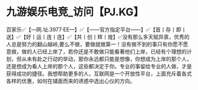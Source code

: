 # 九游娱乐电竞_访问【PJ.KG】

百家乐✅【—网.址.3977·EE—】✅【——官方指定平台——】✅【首丨存丨即丨送】✅【好丨运丨连丨连】✅【共丨创丨辉丨煌】✅没有那么多天赋异禀，优秀的人总是努力的翻山越岭,要么不做，要做就做第一！没有做不到的事只有你愿不愿意做，做的人已经上岸了，若你还是不敢做只能看著他们上岸，已经有个理想的计划，但从未有赴之行动的举动，那你永远都只能是想像，你想成为上岸的那个人，还是想成为看人上岸的那个人，这些都决定于你。专业的事留给专业的人做，才是获得成功的捷径。我想帮助更多的人，互联网是一个开放性平台，上面充斥着各式各样的优惠，如何在铺面而来的诱惑中选出心仪的方向。